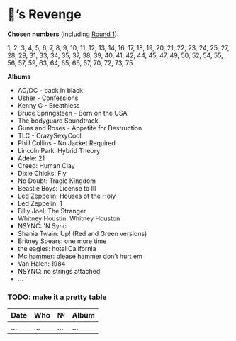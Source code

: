 # 🦉’s Revenge

**Chosen numbers** (including [Round 1](I.md)): 

1, 2, 3, 4, 5, 6, 7, 8, 9, 10, 11, 12, 13, 14, 16, 17, 18, 19, 20, 21, 22, 23, 24, 25, 27, 28, 29, 31, 33, 34, 35, 37, 38, 39, 40, 41, 42, 44, 45, 47, 49, 50, 52, 54, 55, 56, 57, 59, 63, 64, 65, 66, 67, 70, 72, 73, 75

**Albums**

* AC/DC - back in black
* Usher - Confessions
* Kenny G - Breathless
* Bruce Springsteen - Born on the USA
* The bodyguard Soundtrack
* Guns and Roses - Appetite for Destruction
* TLC - CrazySexyCool
* Phill Collins - No Jacket Required
* Lincoln Park: Hybrid Theory
* Adele: 21
* Creed: Human Clay
* Dixie Chicks: Fly
* No Doubt: Tragic Kingdom
* Beastie Boys: License to Ill
* Led Zeppelin: Houses of the Holy
* Led Zeppelin: 1
* Billy Joel: The Stranger
* Whitney Houstin: Whitney Houston
* NSYNC: 'N Sync
* Shania Twain: Up! (Red and Green versions)
* Britney Spears: one more time
* the eagles: hotel California
* Mc hammer: please hammer don’t hurt em
* Van Halen: 1984
* NSYNC: no strings attached 
* …

### TODO: make it a pretty table

Date|Who|№|Album
----|---|-|-----
…|…|…|…
